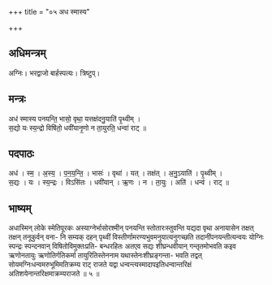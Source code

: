 +++
title = "०५ अध स्मास्य"

+++
## अधिमन्त्रम्
अग्निः। भरद्वाजो बार्हस्पत्यः। त्रिष्टुप्।

## मन्त्रः
अध॑ स्मास्य पनयन्ति॒ भासो॒ वृथा॒ यत्तक्ष॑दनु॒याति॑ पृ॒थ्वीम् ।  
स॒द्यो यः स्य॒न्द्रो विषि॑तो॒ धवी॑यानृ॒णो न ता॒युरति॒ धन्वा॑ राट् ॥

## पदपाठः
अध॑ । स्म॒ । अ॒स्य॒ । प॒न॒य॒न्ति॒ । भासः॑ । वृथा॑ । यत् । तक्ष॑त् । अ॒नु॒ऽयाति॑ । पृ॒थ्वीम् ।  
स॒द्यः । यः । स्य॒न्द्रः । विऽसि॑तः । धवी॑यान् । ऋ॒णः । न । ता॒युः । अति॑ । धन्व॑ । राट् ॥

## भाष्यम्
अधास्मिन् लोके स्मेतिपूरकः अस्याग्नेर्भासोरश्मीन् पनयन्ति स्तोतारःस्तुवन्ति यद्यदा वृथा अनायासेन तक्षत् तक्षन् तनूकुर्वन् वना- नि सम्यक् दहन् पृथ्वीं विस्तीर्णामरण्यभुवमनुयात्यनुगच्छति तदानींपनयन्तीत्यन्वयः योग्निः स्पन्द्रः स्पन्दनवान् विषितोविमुक्तःप्रति- बन्धरहितः अतएव सद्यः शीघ्रन्धवीयान् गन्तृतमोभवति कइव ऋणोनतायुः ऋणोतिर्गतिकर्मा तायुरितिस्तेननाम यथास्तेनःशीघ्रङ्गन्ता- भवति तद्वत् सोयमग्निःधन्वमरुभूमिमतिक्रम्य राट् राजते यद्वा धन्वन्त्यस्मादापइतिधन्वान्तरिक्षं अतिशयेनान्तरिक्षमाक्रम्यराजते ॥ ५ ॥